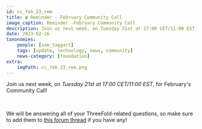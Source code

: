 ```yaml
---
id: cc_feb_23_rem
title: ☎️ Reminder - February Community Call
image_caption: Reminder -February Community Call
description: Join us next week, on Tuesday 21st at 17:00 CET/11:00 EST, for February's Community Call!
date: 2023-02-16
taxonomies:
    people: [sam_taggart]
    tags: [update, technology, news, community]
    news-category: [foundation]
extra:
    imgPath: cc_feb_23_rem.png
---
```


<!-- *"This article was originally published by Victoria Obeegadoo a former member of ThreeFold Foundation."* -->

Join us next week, on _Tuesday 21st at 17:00 CET/11:00 EST_, for February's Community Call! 

<br/>

We will be answering all of your ThreeFold-related questions, so make sure to add them to [this forum thread](https://forum.threefold.io/t/february-community-call-questions-from-the-tf-members/3754) if you have any!
